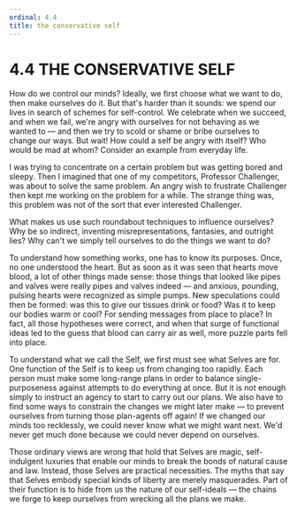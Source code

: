```yaml
---
ordinal: 4.4
title: the conservative self
---
```


# 4.4 THE CONSERVATIVE SELF 

<p>How do we control our minds? Ideally, we first choose what we want to do, then make ourselves do it. But that's harder than it sounds: we spend our lives in search of schemes for self-control. We celebrate when we succeed, and when we fail, we're angry with ourselves for not behaving as we wanted to &mdash; and then we try to scold or shame or bribe ourselves to change our ways. But wait! How could a self be angry with itself? Who would be mad at whom? Consider an example from everyday life.</p>
<p>I was trying to concentrate on a certain problem but was getting bored and sleepy. Then I imagined that one of my competitors, Professor Challenger, was about to solve the same problem. An angry wish to frustrate Challenger then kept me working on the problem for a while. The strange thing was, this problem was not of the sort that ever interested Challenger.</p>
<p>What makes us use such roundabout techniques to influence ourselves? Why be so indirect, inventing misrepresentations, fantasies, and outright lies? Why can't we simply tell ourselves to do the things we want to do?</p>
<p>To understand how something works, one has to know its purposes. Once, no one understood the heart. But as soon as it was seen that hearts move blood, a lot of other things made sense: those things that looked like pipes and valves were really pipes and valves indeed &mdash; and anxious, pounding, pulsing hearts were recognized as simple pumps. New speculations could then be formed: was this to give our tissues drink or food? Was it to keep our bodies warm or cool? For sending messages from place to place? In fact, all those hypotheses were correct, and when that surge of functional ideas led to the guess that blood can carry air as well, more puzzle parts fell into place.</p>
<p>To understand what we call the Self, we first must see what Selves are for. One function of the Self is to keep us from changing too rapidly. Each person must make some long-range plans in order to balance single-purposeness against attempts to do everything at once. But it is not enough simply to instruct an agency to start to carry out our plans. We also have to find some ways to constrain the changes we might later make &mdash; to prevent ourselves from turning those plan-agents off again! If we changed our minds too recklessly, we could never know what we might want next. We'd never get much done because we could never depend on ourselves.</p>
<p>Those ordinary views are wrong that hold that Selves are magic, self-indulgent luxuries that enable our minds to break the bonds of natural cause and law. Instead, those Selves are practical necessities. The myths that say that Selves embody special kinds of liberty are merely masquerades. Part of their function is to hide from us the nature of our self-ideals &mdash; the chains we forge to keep ourselves from wrecking all the plans we make.</p>